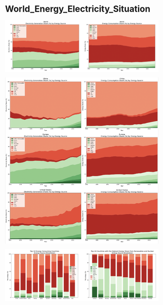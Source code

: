 # World_Energy_Electricity_Situation

![image 3](/images/image3.png)

![image 2](/images/image2.png)

![image 4](/images/image4.png)
